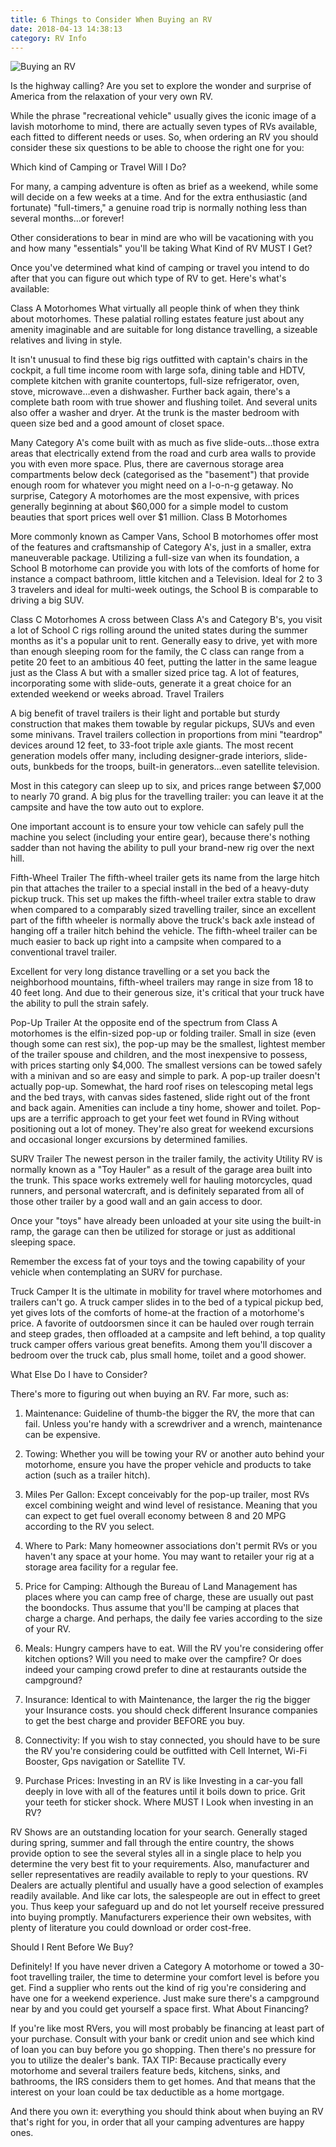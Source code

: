 ```yaml
---
title: 6 Things to Consider When Buying an RV
date: 2018-04-13 14:38:13
category: RV Info
---
```


![Buying an RV](https://www.rvgalleries.com/content/images/8.jpg)

Is the highway calling? Are you set to explore the wonder and surprise of America from the relaxation of your very own RV.

While the phrase "recreational vehicle" usually gives the iconic image of a lavish motorhome to mind, there are actually seven types of RVs available, each fitted to different needs or uses.
So, when ordering an RV you should consider these six questions to be able to choose the right one for you:

Which kind of Camping or Travel Will I Do?

For many, a camping adventure is often as brief as a weekend, while some will decide on a few weeks at a time. And for the extra enthusiastic (and fortunate) "full-timers," a genuine road trip is normally nothing less than several months…or forever!

Other considerations to bear in mind are who will be vacationing with you and how many "essentials" you'll be taking
What Kind of RV MUST I Get?

Once you've determined what kind of camping or travel you intend to do after that you can figure out which type of RV to get. Here's what's available:

Class A Motorhomes
What virtually all people think of when they think about motorhomes. These palatial rolling estates feature just about any amenity imaginable and are suitable for long distance travelling, a sizeable relatives and living in style.

It isn't unusual to find these big rigs outfitted with captain's chairs in the cockpit, a full time income room with large sofa, dining table and HDTV, complete kitchen with granite countertops, full-size refrigerator, oven, stove, microwave…even a dishwasher.
Further back again, there's a complete bath room with true shower and flushing toilet. And several units also offer a washer and dryer. At the trunk is the master bedroom with queen size bed and a good amount of closet space.

Many Category A's come built with as much as five slide-outs…those extra areas that electrically extend from the road and curb area walls to provide you with even more space. Plus, there are cavernous storage area compartments below deck (categorised as the "basement") that provide enough room for whatever you might need on a l-o-n-g getaway.
No surprise, Category A motorhomes are the most expensive, with prices generally beginning at about $60,000 for a simple model to custom beauties that sport prices well over $1 million.
Class B Motorhomes

More commonly known as Camper Vans, School B motorhomes offer most of the features and craftsmanship of Category A's, just in a smaller, extra maneuverable package.
Utilizing a full-size van when its foundation, a School B motorhome can provide you with lots of the comforts of home for instance a compact bathroom, little kitchen and a Television. Ideal for 2 to 3 3 travelers and ideal for multi-week outings, the School B is comparable to driving a big SUV.

Class C Motorhomes
A cross between Class A's and Category B's, you visit a lot of School C rigs rolling around the united states during the summer months as it's a popular unit to rent.
Generally easy to drive, yet with more than enough sleeping room for the family, the C class can range from a petite 20 feet to an ambitious 40 feet, putting the latter in the same league just as the Class A but with a smaller sized price tag. A lot of features, incorporating some with slide-outs, generate it a great choice for an extended weekend or weeks abroad.
Travel Trailers

A big benefit of travel trailers is their light and portable but sturdy construction that makes them towable by regular pickups, SUVs and even some minivans.
Travel trailers collection in proportions from mini "teardrop" devices around 12 feet, to 33-foot triple axle giants. The most recent generation models offer many, including designer-grade interiors, slide-outs, bunkbeds for the troops, built-in generators…even satellite television.

Most in this category can sleep up to six, and prices range between $7,000 to nearly 70 grand. A big plus for the travelling trailer: you can leave it at the campsite and have the tow auto out to explore.

One important account is to ensure your tow vehicle can safely pull the machine you select (including your entire gear), because there's nothing sadder than not having the ability to pull your brand-new rig over the next hill.

Fifth-Wheel Trailer
The fifth-wheel trailer gets its name from the large hitch pin that attaches the trailer to a special install in the bed of a heavy-duty pickup truck. This set up makes the fifth-wheel trailer extra stable to draw when compared to a comparably sized travelling trailer, since an excellent part of the fifth wheeler is normally above the truck's back axle instead of hanging off a trailer hitch behind the vehicle. The fifth-wheel trailer can be much easier to back up right into a campsite when compared to a conventional travel trailer.

Excellent for very long distance travelling or a set you back the neighborhood mountains, fifth-wheel trailers may range in size from 18 to 40 feet long. And due to their generous size, it's critical that your truck have the ability to pull the strain safely.

Pop-Up Trailer
At the opposite end of the spectrum from Class A motorhomes is the elfin-sized pop-up or folding trailer. Small in size (even though some can rest six), the pop-up may be the smallest, lightest member of the trailer spouse and children, and the most inexpensive to possess, with prices starting only $4,000.
The smallest versions can be towed safely with a minivan and so are easy and simple to park.
A pop-up trailer doesn't actually pop-up. Somewhat, the hard roof rises on telescoping metal legs and the bed trays, with canvas sides fastened, slide right out of the front and back again. Amenities can include a tiny home, shower and toilet.
Pop-ups are a terrific approach to get your feet wet found in RVing without positioning out a lot of money. They're also great for weekend excursions and occasional longer excursions by determined families.

SURV Trailer
The newest person in the trailer family, the activity Utility RV is normally known as a "Toy Hauler" as a result of the garage area built into the trunk. This space works extremely well for hauling motorcycles, quad runners, and personal watercraft, and is definitely separated from all of those other trailer by a good wall and an gain access to door.

Once your "toys" have already been unloaded at your site using the built-in ramp, the garage can then be utilized for storage or just as additional sleeping space.

Remember the excess fat of your toys and the towing capability of your vehicle when contemplating an SURV for purchase.


Truck Camper
It is the ultimate in mobility for travel where motorhomes and trailers can't go.
A truck camper slides in to the bed of a typical pickup bed, yet gives lots of the comforts of home-at the fraction of a motorhome's price.
A favorite of outdoorsmen since it can be hauled over rough terrain and steep grades, then offloaded at a campsite and left behind, a top quality truck camper offers various great benefits. Among them you'll discover a bedroom over the truck cab, plus small home, toilet and a good shower.


What Else Do I have to Consider?

There's more to figuring out when buying an RV. Far more, such as:
1.	Maintenance: Guideline of thumb-the bigger the RV, the more that can fail. Unless you're handy with a screwdriver and a wrench, maintenance can be expensive.

2.	Towing: Whether you will be towing your RV or another auto behind your motorhome, ensure you have the proper vehicle and products to take action (such as a trailer hitch).

3. Miles Per Gallon: Except conceivably for the pop-up trailer, most RVs excel combining weight and wind level of resistance. Meaning that you can expect to get fuel overall economy between 8 and 20 MPG according to the RV you select.
4. Where to Park: Many homeowner associations don't permit RVs or you haven't any space at your home. You may want to retailer your rig at a storage area facility for a regular fee.

5. Price for Camping: Although the Bureau of Land Management has places where you can camp free of charge, these are usually out past the boondocks. Thus assume that you'll be camping at places that charge a charge. And perhaps, the daily fee varies according to the size of your RV.

6. Meals: Hungry campers have to eat. Will the RV you're considering offer kitchen options? Will you need to make over the campfire? Or does indeed your camping crowd prefer to dine at restaurants outside the campground? 

7. Insurance: Identical to with Maintenance, the larger the rig the bigger your Insurance costs. you should check different Insurance companies to get the best charge and provider BEFORE you buy.

8. Connectivity: If you wish to stay connected, you should have to be sure the RV you're considering could be outfitted with Cell Internet, Wi-Fi Booster, Gps navigation or Satellite TV.

9. Purchase Prices: Investing in an RV is like Investing in a car-you fall deeply in love with all of the features until it boils down to price. Grit your teeth for sticker shock.
Where MUST I Look when investing in an RV?

RV Shows are an outstanding location for your search. Generally staged during spring, summer and fall through the entire country, the shows provide option to see the several styles all in a single place to help you determine the very best fit to your requirements. Also, manufacturer and seller representatives are readily available to reply to your questions.
RV Dealers are actually plentiful and usually have a good selection of examples readily available. And like car lots, the salespeople are out in effect to greet you. Thus keep your safeguard up and do not let yourself receive pressured into buying promptly.
Manufacturers experience their own websites, with plenty of literature you could download or order cost-free.

Should I Rent Before We Buy?

Definitely! If you have never driven a Category A motorhome or towed a 30-foot travelling trailer, the time to determine your comfort level is before you get. Find a supplier who rents out the kind of rig you're considering and have one for a weekend experience. Just make sure there's a campground near by and you could get yourself a space first.
What About Financing?

If you're like most RVers, you will most probably be financing at least part of your purchase. Consult with your bank or credit union and see which kind of loan you can buy before you go shopping. Then there's no pressure for you to utilize the dealer's bank.
TAX TIP: Because practically every motorhome and several trailers feature beds, kitchens, sinks, and bathrooms, the IRS considers them to get homes. And that means that the interest on your loan could be tax deductible as a home mortgage.

And there you own it: everything you should think about when buying an RV that's right for you, in order that all your camping adventures are happy ones.
